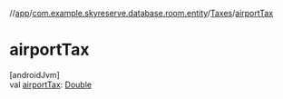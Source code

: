 //[app](../../../index.md)/[com.example.skyreserve.database.room.entity](../index.md)/[Taxes](index.md)/[airportTax](airport-tax.md)

# airportTax

[androidJvm]\
val [airportTax](airport-tax.md): [Double](https://kotlinlang.org/api/latest/jvm/stdlib/kotlin/-double/index.html)
